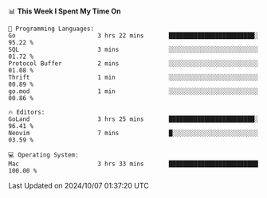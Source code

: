 <!--START_SECTION:waka-->
📊 **This Week I Spent My Time On** 

```text
💬 Programming Languages: 
Go                       3 hrs 22 mins       ████████████████████████░   95.22 % 
SQL                      3 mins              ░░░░░░░░░░░░░░░░░░░░░░░░░   01.72 % 
Protocol Buffer          2 mins              ░░░░░░░░░░░░░░░░░░░░░░░░░   01.08 % 
Thrift                   1 min               ░░░░░░░░░░░░░░░░░░░░░░░░░   00.89 % 
go.mod                   1 min               ░░░░░░░░░░░░░░░░░░░░░░░░░   00.86 % 

🔥 Editors: 
GoLand                   3 hrs 25 mins       ████████████████████████░   96.41 % 
Neovim                   7 mins              █░░░░░░░░░░░░░░░░░░░░░░░░   03.59 % 

💻 Operating System: 
Mac                      3 hrs 33 mins       █████████████████████████   100.00 % 
```


 Last Updated on 2024/10/07 01:37:20 UTC
<!--END_SECTION:waka-->
